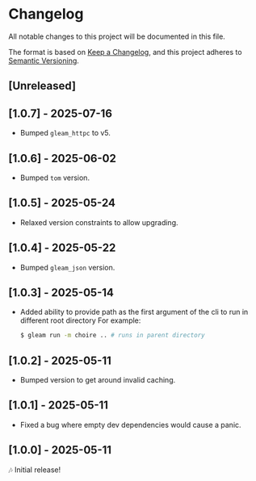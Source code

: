 # Changelog

All notable changes to this project will be documented in this file.

The format is based on [Keep a Changelog](https://keepachangelog.com/en/1.1.0/),
and this project adheres to [Semantic Versioning](https://semver.org/spec/v2.0.0.html).

## [Unreleased]

## [1.0.7] - 2025-07-16
- Bumped `gleam_httpc` to v5.

## [1.0.6] - 2025-06-02

- Bumped `tom` version.

## [1.0.5] - 2025-05-24

- Relaxed version constraints to allow upgrading.

## [1.0.4] - 2025-05-22

- Bumped `gleam_json` version.

## [1.0.3] - 2025-05-14

- Added ability to provide path as the first argument of the cli to run in different root directory
  For example:
  ```sh
  $ gleam run -m choire .. # runs in parent directory
  ```

## [1.0.2] - 2025-05-11

- Bumped version to get around invalid caching.

## [1.0.1] - 2025-05-11

- Fixed a bug where empty dev dependencies would cause a panic.

## [1.0.0] - 2025-05-11

🎶 Initial release!
